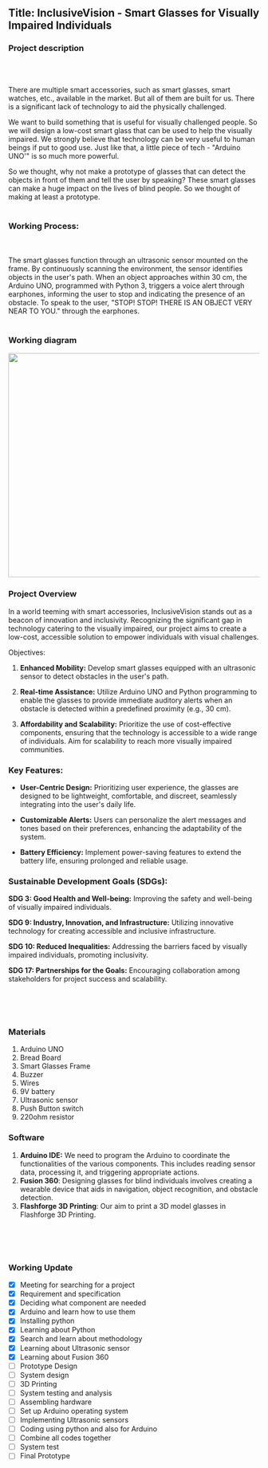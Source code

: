 ## Title: InclusiveVision - Smart Glasses for Visually Impaired Individuals


### **Project description**
<br>
<br>

There are multiple smart accessories, such as smart glasses, smart watches, etc., available in the market. But all of them are built for us. There is a significant lack of technology to aid the physically challenged.

We want to build something that is useful for visually challenged people. So we will design a low-cost smart glass that can be used to help the visually impaired.
We strongly believe that technology can be very useful to human beings if put to good use. Just like that, a little piece of tech - "Arduino UNO'" is so much more powerful.

So we thought, why not make a prototype of glasses that can detect the objects in front of them and tell the user by speaking?
These smart glasses can make a huge impact on the lives of blind people. So we thought of making at least a prototype.
<br>
<br>


### **Working Process:**
<br>
<br>
The smart glasses function through an ultrasonic sensor mounted on the frame. By continuously scanning the environment, the sensor identifies objects in the user's path. When an object approaches within 30 cm, the Arduino UNO, programmed with Python 3, triggers a voice alert through earphones, informing the user to stop and indicating the presence of an obstacle. To speak to the user, "STOP! STOP! THERE IS AN OBJECT VERY NEAR TO YOU." through the earphones.  
<br>
<br>

### **Working diagram**


<img style="float: center;" width=650 height=450 src="FINALPROJECT/proposal/diagram.png">


### **Project Overview**

In a world teeming with smart accessories, InclusiveVision stands out as a beacon of innovation and inclusivity. Recognizing the significant gap in technology catering to the visually impaired, our project aims to create a low-cost, accessible solution to empower individuals with visual challenges.

Objectives:

1. **Enhanced Mobility:** Develop smart glasses equipped with an ultrasonic sensor to detect obstacles in the user's path.

2. **Real-time Assistance:** Utilize Arduino UNO and Python programming to enable the glasses to provide immediate auditory alerts when an obstacle is detected within a predefined proximity (e.g., 30 cm).

3. **Affordability and Scalability:** Prioritize the use of cost-effective components, ensuring that the technology is accessible to a wide range of individuals. Aim for scalability to reach more visually impaired communities.

### **Key Features:**

- **User-Centric Design:** Prioritizing user experience, the glasses are designed to be lightweight, comfortable, and discreet, seamlessly integrating into the user's daily life.

- **Customizable Alerts:** Users can personalize the alert messages and tones based on their preferences, enhancing the adaptability of the system.

- **Battery Efficiency:** Implement power-saving features to extend the battery life, ensuring prolonged and reliable usage.

### **Sustainable Development Goals (SDGs):**

**SDG 3: Good Health and Well-being:** Improving the safety and well-being of visually impaired individuals.

**SDG 9: Industry, Innovation, and Infrastructure:** Utilizing innovative technology for creating accessible and inclusive infrastructure.

**SDG 10: Reduced Inequalities:** Addressing the barriers faced by visually impaired individuals, promoting inclusivity.

**SDG 17: Partnerships for the Goals:** Encouraging collaboration among stakeholders for project success and scalability.

<br>
<br>
<br>

### **Materials**
1. Arduino UNO
2. Bread Board
3. Smart Glasses Frame
3. Buzzer
4. Wires
5. 9V battery
6. Ultrasonic sensor
7. Push Button switch
8. 220ohm resistor


### **Software**

1. **Arduino IDE:** We  need to program the Arduino to coordinate the functionalities of the various components. This includes reading sensor data, processing it, and triggering appropriate actions.
2. **Fusion 360**: Designing glasses for blind individuals involves creating a wearable device that aids in navigation, object recognition, and obstacle detection.
3. **Flashforge 3D Printing**: Our aim to print a 3D model glasses in Flashforge 3D Printing.
<br>
<br>
<br>



### **Working Update**

  
- [X] Meeting for searching for a project
- [X] Requirement and specification
- [X] Deciding what component are needed
- [X] Arduino and learn how to use them
- [X] Installing python
- [X] Learning about Python
- [X] Search and learn about methodology
- [X] Learning about Ultrasonic sensor
- [X] Learning about Fusion 360
- [ ] Prototype Design
- [ ] System design
- [ ] 3D Printing
- [ ] System testing and analysis
- [ ] Assembling hardware
- [ ] Set up Arduino operating system
- [ ] Implementing Ultrasonic sensors
- [ ] Coding using python and also for Arduino 
- [ ] Combine all codes together
- [ ] System test
- [ ] Final Prototype
